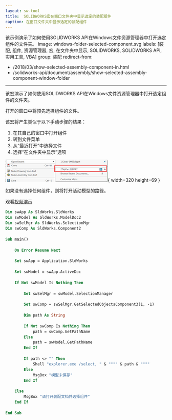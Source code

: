 ```yaml
---
layout: sw-tool
title:  SOLIDWORKS宏在窗口文件夹中显示选定的装配组件
caption: 在窗口文件夹中显示选定的装配组件
---
```

 该示例演示了如何使用SOLIDWORKS API在Windows文件资源管理器中打开选定组件的文件夹。
image: windows-folder-selected-component.svg
labels: [装配, 组件, 资源管理器, 宏, 在文件夹中显示, SOLIDWORKS, SOLIDWORKS API, 实用工具, VBA]
group: 装配
redirect-from:
  - /2018/03/show-selected-assembly-component-in.html
  - /solidworks-api/document/assembly/show-selected-assembly-component-window-folder
---

该宏演示了如何使用SOLIDWORKS API在Windows文件资源管理器中打开选定组件的文件夹。

打开的窗口中将预先选择组件的文件。

该宏将产生类似于以下手动步骤的结果：

1. 在其自己的窗口中打开组件
1. 转到文件菜单
1. 从“最近打开”中选择文件
1. 选择“在文件夹中显示”选项

![最近打开文件菜单命令](open-recent.png){ width=320 height=69 }

如果没有选择任何组件，则将打开活动模型的路径。

观看[视频演示](https://youtu.be/9uZCecGg25I?t=266)

~~~ vb
Dim swApp As SldWorks.SldWorks
Dim swModel As SldWorks.ModelDoc2
Dim swSelMgr As SldWorks.SelectionMgr
Dim swComp As SldWorks.Component2

Sub main()

    On Error Resume Next
    
    Set swApp = Application.SldWorks
    
    Set swModel = swApp.ActiveDoc
    
    If Not swModel Is Nothing Then
    
        Set swSelMgr = swModel.SelectionManager
        
        Set swComp = swSelMgr.GetSelectedObjectsComponent3(1, -1)

        Dim path As String
        
        If Not swComp Is Nothing Then
            path = swComp.GetPathName
        Else
            path = swModel.GetPathName
        End If
        
        If path <> "" Then
            Shell "explorer.exe /select, " & """" & path & """"
        Else
            MsgBox "模型未保存"
        End If
    
    Else
        MsgBox "请打开装配文档并选择组件"
    End If
    
End Sub

~~~